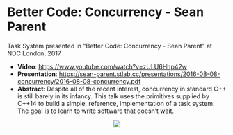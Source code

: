 # Better Code: Concurrency - Sean Parent

Task System presented in "Better Code: Concurrency - Sean Parent" at NDC London, 2017

* **Video**: https://www.youtube.com/watch?v=zULU6Hhp42w
* **Presentation**: https://sean-parent.stlab.cc/presentations/2016-08-08-concurrency/2016-08-08-concurrency.pdf
* **Abstract**: Despite all of the recent interest, concurrency in standard C++ is still barely in its infancy. This talk uses the primitives supplied by C++14 to build a simple, reference, implementation of a task system. The goal is to learn to write software that doesn’t wait.

<p align="center"> 
<img src="https://i.imgur.com/4cDnakF.png">
</p>
